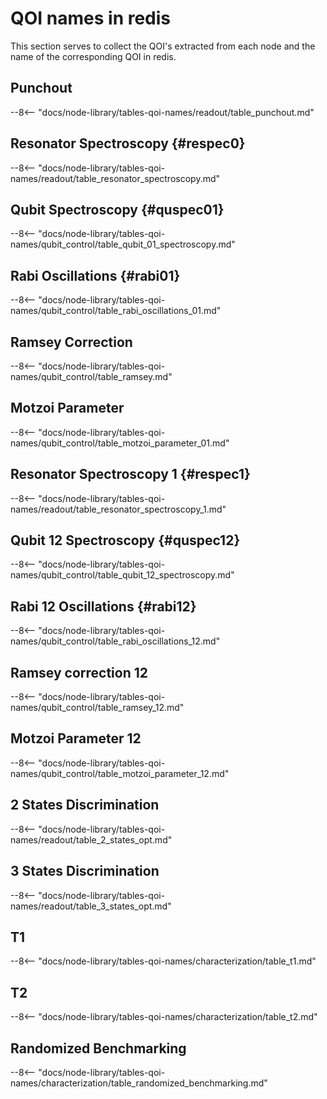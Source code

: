 # QOI names in redis
This section serves to collect the QOI's extracted from each node and the name of the corresponding QOI in redis. 

## Punchout

--8<-- "docs/node-library/tables-qoi-names/readout/table_punchout.md"

## Resonator Spectroscopy {#respec0}

--8<-- "docs/node-library/tables-qoi-names/readout/table_resonator_spectroscopy.md"

## Qubit Spectroscopy {#quspec01}

--8<-- "docs/node-library/tables-qoi-names/qubit_control/table_qubit_01_spectroscopy.md"

## Rabi Oscillations {#rabi01}

--8<-- "docs/node-library/tables-qoi-names/qubit_control/table_rabi_oscillations_01.md"

## Ramsey Correction

--8<-- "docs/node-library/tables-qoi-names/qubit_control/table_ramsey.md"

## Motzoi Parameter

--8<-- "docs/node-library/tables-qoi-names/qubit_control/table_motzoi_parameter_01.md"

## Resonator Spectroscopy 1 {#respec1}

--8<-- "docs/node-library/tables-qoi-names/readout/table_resonator_spectroscopy_1.md"

## Qubit 12 Spectroscopy {#quspec12}

--8<-- "docs/node-library/tables-qoi-names/qubit_control/table_qubit_12_spectroscopy.md"

## Rabi 12 Oscillations {#rabi12}

--8<-- "docs/node-library/tables-qoi-names/qubit_control/table_rabi_oscillations_12.md"

## Ramsey correction 12

--8<-- "docs/node-library/tables-qoi-names/qubit_control/table_ramsey_12.md"

## Motzoi Parameter 12

--8<-- "docs/node-library/tables-qoi-names/qubit_control/table_motzoi_parameter_12.md"

## 2 States Discrimination

--8<-- "docs/node-library/tables-qoi-names/readout/table_2_states_opt.md"

## 3 States Discrimination

--8<-- "docs/node-library/tables-qoi-names/readout/table_3_states_opt.md"

## T1

--8<-- "docs/node-library/tables-qoi-names/characterization/table_t1.md"

## T2

--8<-- "docs/node-library/tables-qoi-names/characterization/table_t2.md"

## Randomized Benchmarking

--8<-- "docs/node-library/tables-qoi-names/characterization/table_randomized_benchmarking.md"
